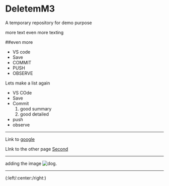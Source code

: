 # DeletemM3
A temporary repository for demo purpose

more text
even more texting

##even more

* VS code 
* Save
* COMMIT
* PUSH
* OBSERVE

Lets make a list again
* VS COde 
* Save
* Commit
   1. good summary
   2. good detailed
* push 
* observe

------------
Link to [google](http://google.com)

LInk to the other page [Second](Second.md)

------------

adding the image ![dog](C:\Users\S544904\Desktop).

------------

(:left/:center:/right:)
